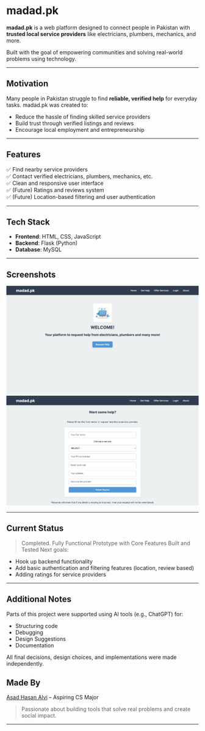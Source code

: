 # madad.pk 

**madad.pk** is a web platform designed to connect people in Pakistan with **trusted local service providers** like electricians, plumbers, mechanics, and more.

Built with the goal of empowering communities and solving real-world problems using technology.

---

## Motivation

Many people in Pakistan struggle to find **reliable, verified help** for everyday tasks. madad.pk was created to:

- Reduce the hassle of finding skilled service providers
- Build trust through verified listings and reviews
- Encourage local employment and entrepreneurship

---

## Features

✅ Find nearby service providers  
✅ Contact verified electricians, plumbers, mechanics, etc.  
✅ Clean and responsive user interface  
✅ (Future) Ratings and reviews system  
✅ (Future) Location-based filtering and user authentication

---

## Tech Stack

- **Frontend**: HTML, CSS, JavaScript  
- **Backend**: Flask (Python)
- **Database**: MySQL

---

## Screenshots

![Homepage](screenshots/home.png)
![Service Page](screenshots/help.png)

---

## Current Status

> Completed. Fully Functional Prototype with Core Features Built and Tested 
Next goals:
- Hook up backend functionality
- Add basic authentication and filtering features (location, review based)
- Adding ratings for service providers

---

## Additional Notes

Parts of this project were supported using AI tools (e.g., ChatGPT) for:

- Structuring code
- Debugging
- Design Suggestions
- Documentation

All final decisions, design choices, and implementations were made independently.

## Made By

[Asad Hasan Alvi](https://github.com/asadhasanalvi) – Aspiring CS Major  
> Passionate about building tools that solve real problems and create social impact.

---
